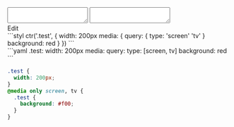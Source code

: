 <div data-size="200" class="code-cont" data-example="query-type-multiple">
    <div class="code">
        <div class="code-wrap">
            <textarea id="stylus"></textarea>
            <textarea id="css"></textarea>
            <div class="edit-code">
                <span>Edit</span>
            </div>
        </div>
    </div>
</div>


<div data-size="200" data-examples="stylus"></div>
```styl
ctr('.test', {
  width: 200px
  media: {
    query: {
      type: 'screen' 'tv'
    }
    background: red
  }
})
```

<div data-size="200" data-examples="yaml"></div>
```yaml
.test:
  width: 200px
  media:
    query:
      type: [screen, tv]
    background: red
```

```css
.test {
  width: 200px;
}
@media only screen, tv {
  .test {
    background: #f00;
  }
}
```
<div class="cf"></div>
